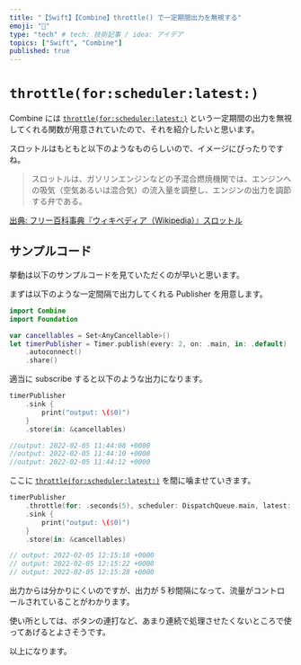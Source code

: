 ```yaml
---
title: "【Swift】【Combine】throttle() で一定期間出力を無視する"
emoji: "🔖"
type: "tech" # tech: 技術記事 / idea: アイデア
topics: ["Swift", "Combine"]
published: true
---
```


# `throttle(for:scheduler:latest:)`

Combine には [`throttle(for:scheduler:latest:)`](https://developer.apple.com/documentation/combine/fail/throttle(for:scheduler:latest:)) という一定期間の出力を無視してくれる関数が用意されていたので、それを紹介したいと思います。

スロットルはもともと以下のようなものらしいので、イメージにぴったりですね。

> スロットルは、ガソリンエンジンなどの予混合燃焼機関では、エンジンへの吸気（空気あるいは混合気）の流入量を調整し、エンジンの出力を調節する弁である。

[出典: フリー百科事典『ウィキペディア（Wikipedia）』スロットル](https://ja.wikipedia.org/wiki/%E3%82%B9%E3%83%AD%E3%83%83%E3%83%88%E3%83%AB)


## サンプルコード

挙動は以下のサンプルコードを見ていただくのが早いと思います。

まずは以下のような一定間隔で出力してくれる Publisher を用意します。

```swift
import Combine
import Foundation

var cancellables = Set<AnyCancellable>()
let timerPublisher = Timer.publish(every: 2, on: .main, in: .default)
    .autoconnect()
    .share()
```

適当に subscribe すると以下のような出力になります。

```swift
timerPublisher
    .sink {
        print("output: \($0)")
    }
    .store(in: &cancellables)

//output: 2022-02-05 11:44:08 +0000
//output: 2022-02-05 11:44:10 +0000
//output: 2022-02-05 11:44:12 +0000
```

ここに [`throttle(for:scheduler:latest:)`](https://developer.apple.com/documentation/combine/fail/throttle(for:scheduler:latest:)) を間に噛ませていきます。

```swift
timerPublisher
    .throttle(for: .seconds(5), scheduler: DispatchQueue.main, latest: true)
    .sink {
        print("output: \($0)")
    }
    .store(in: &cancellables)

// output: 2022-02-05 12:15:18 +0000
// output: 2022-02-05 12:15:22 +0000
// output: 2022-02-05 12:15:28 +0000
```

出力からは分かりにくいのですが、出力が 5 秒間隔になって、流量がコントロールされていることがわかります。

使い所としては、ボタンの連打など、あまり連続で処理させたくないところで使ってあげるとよさそうです。

以上になります。